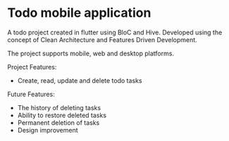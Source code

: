 # Todo mobile application

A todo project created in flutter using BloC and Hive. Developed using the concept of Clean Architecture and Features Driven Development.

The project supports mobile, web and desktop platforms.

Project Features:
- Create, read, update and delete todo tasks

Future Features:
- The history of deleting tasks
- Ability to restore deleted tasks
- Permanent deletion of tasks
- Design improvement